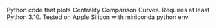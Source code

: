 Python code that plots Centrality Comparison Curves.
Requires at least Python 3.10. Tested on Apple Silicon with miniconda python env.
